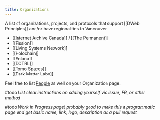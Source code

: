 ```yaml
---
title: Organizations
---
```


A list of organizations, projects, and protocols that support [[DWeb Principles]] and/or have regional ties to Vancouver

* [[Internet Archive Canada]] / [[The Permanent]]
* [[Fission]]
* [[Living Systems Network]]
* [[Holochain]]
* [[Solana]]
* [[DCTRL]]
* [[Tomo Spaces]]
* [[Dark Matter Labs]]

Feel free to list [People](/tags/Person) as well on your Organization page.

#todo _List clear instructions on adding yourself via issue, PR, or other method_

#todo  _Work in Progress page! probably good to make this a programmatic page and get basic name, link, logo, description as a pull request_
